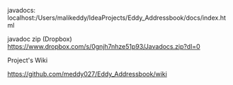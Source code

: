 javadocs:                                                                 
localhost:/Users/malikeddy/IdeaProjects/Eddy_Addressbook/docs/index.html

javadoc zip (Dropbox)                                        
https://www.dropbox.com/s/0gnjh7nhze51p93/Javadocs.zip?dl=0


Project's Wiki

https://github.com/meddy027/Eddy_Addressbook/wiki
